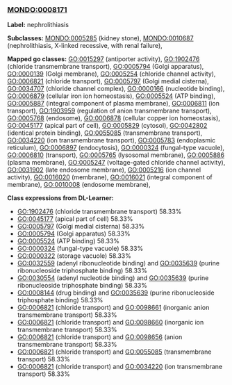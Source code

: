 
### [MONDO:0008171](http://purl.obolibrary.org/obo/MONDO_0008171)
**Label:** nephrolithiasis

**Subclasses:** [MONDO:0005285](http://purl.obolibrary.org/obo/MONDO_0005285) (kidney stone), [MONDO:0010687](http://purl.obolibrary.org/obo/MONDO_0010687) (nephrolithiasis, X-linked recessive, with renal failure), 

**Mapped go classes:** [GO:0015297](http://purl.obolibrary.org/obo/GO_0015297) (antiporter activity), [GO:1902476](http://purl.obolibrary.org/obo/GO_1902476) (chloride transmembrane transport), [GO:0005794](http://purl.obolibrary.org/obo/GO_0005794) (Golgi apparatus), [GO:0000139](http://purl.obolibrary.org/obo/GO_0000139) (Golgi membrane), [GO:0005254](http://purl.obolibrary.org/obo/GO_0005254) (chloride channel activity), [GO:0006821](http://purl.obolibrary.org/obo/GO_0006821) (chloride transport), [GO:0005797](http://purl.obolibrary.org/obo/GO_0005797) (Golgi medial cisterna), [GO:0034707](http://purl.obolibrary.org/obo/GO_0034707) (chloride channel complex), [GO:0000166](http://purl.obolibrary.org/obo/GO_0000166) (nucleotide binding), [GO:0006879](http://purl.obolibrary.org/obo/GO_0006879) (cellular iron ion homeostasis), [GO:0005524](http://purl.obolibrary.org/obo/GO_0005524) (ATP binding), [GO:0005887](http://purl.obolibrary.org/obo/GO_0005887) (integral component of plasma membrane), [GO:0006811](http://purl.obolibrary.org/obo/GO_0006811) (ion transport), [GO:1903959](http://purl.obolibrary.org/obo/GO_1903959) (regulation of anion transmembrane transport), [GO:0005768](http://purl.obolibrary.org/obo/GO_0005768) (endosome), [GO:0006878](http://purl.obolibrary.org/obo/GO_0006878) (cellular copper ion homeostasis), [GO:0045177](http://purl.obolibrary.org/obo/GO_0045177) (apical part of cell), [GO:0005829](http://purl.obolibrary.org/obo/GO_0005829) (cytosol), [GO:0042802](http://purl.obolibrary.org/obo/GO_0042802) (identical protein binding), [GO:0055085](http://purl.obolibrary.org/obo/GO_0055085) (transmembrane transport), [GO:0034220](http://purl.obolibrary.org/obo/GO_0034220) (ion transmembrane transport), [GO:0005783](http://purl.obolibrary.org/obo/GO_0005783) (endoplasmic reticulum), [GO:0006897](http://purl.obolibrary.org/obo/GO_0006897) (endocytosis), [GO:0000324](http://purl.obolibrary.org/obo/GO_0000324) (fungal-type vacuole), [GO:0006810](http://purl.obolibrary.org/obo/GO_0006810) (transport), [GO:0005765](http://purl.obolibrary.org/obo/GO_0005765) (lysosomal membrane), [GO:0005886](http://purl.obolibrary.org/obo/GO_0005886) (plasma membrane), [GO:0005247](http://purl.obolibrary.org/obo/GO_0005247) (voltage-gated chloride channel activity), [GO:0031902](http://purl.obolibrary.org/obo/GO_0031902) (late endosome membrane), [GO:0005216](http://purl.obolibrary.org/obo/GO_0005216) (ion channel activity), [GO:0016020](http://purl.obolibrary.org/obo/GO_0016020) (membrane), [GO:0016021](http://purl.obolibrary.org/obo/GO_0016021) (integral component of membrane), [GO:0010008](http://purl.obolibrary.org/obo/GO_0010008) (endosome membrane), 

**Class expressions from DL-Learner:**

- [GO:1902476](http://purl.obolibrary.org/obo/GO_1902476) (chloride transmembrane transport) 58.33%
- [GO:0045177](http://purl.obolibrary.org/obo/GO_0045177) (apical part of cell) 58.33%
- [GO:0005797](http://purl.obolibrary.org/obo/GO_0005797) (Golgi medial cisterna) 58.33%
- [GO:0005794](http://purl.obolibrary.org/obo/GO_0005794) (Golgi apparatus) 58.33%
- [GO:0005524](http://purl.obolibrary.org/obo/GO_0005524) (ATP binding) 58.33%
- [GO:0000324](http://purl.obolibrary.org/obo/GO_0000324) (fungal-type vacuole) 58.33%
- [GO:0000322](http://purl.obolibrary.org/obo/GO_0000322) (storage vacuole) 58.33%
- [GO:0032559](http://purl.obolibrary.org/obo/GO_0032559) (adenyl ribonucleotide binding) and [GO:0035639](http://purl.obolibrary.org/obo/GO_0035639) (purine ribonucleoside triphosphate binding) 58.33%
- [GO:0030554](http://purl.obolibrary.org/obo/GO_0030554) (adenyl nucleotide binding) and [GO:0035639](http://purl.obolibrary.org/obo/GO_0035639) (purine ribonucleoside triphosphate binding) 58.33%
- [GO:0008144](http://purl.obolibrary.org/obo/GO_0008144) (drug binding) and [GO:0035639](http://purl.obolibrary.org/obo/GO_0035639) (purine ribonucleoside triphosphate binding) 58.33%
- [GO:0006821](http://purl.obolibrary.org/obo/GO_0006821) (chloride transport) and [GO:0098661](http://purl.obolibrary.org/obo/GO_0098661) (inorganic anion transmembrane transport) 58.33%
- [GO:0006821](http://purl.obolibrary.org/obo/GO_0006821) (chloride transport) and [GO:0098660](http://purl.obolibrary.org/obo/GO_0098660) (inorganic ion transmembrane transport) 58.33%
- [GO:0006821](http://purl.obolibrary.org/obo/GO_0006821) (chloride transport) and [GO:0098656](http://purl.obolibrary.org/obo/GO_0098656) (anion transmembrane transport) 58.33%
- [GO:0006821](http://purl.obolibrary.org/obo/GO_0006821) (chloride transport) and [GO:0055085](http://purl.obolibrary.org/obo/GO_0055085) (transmembrane transport) 58.33%
- [GO:0006821](http://purl.obolibrary.org/obo/GO_0006821) (chloride transport) and [GO:0034220](http://purl.obolibrary.org/obo/GO_0034220) (ion transmembrane transport) 58.33%


